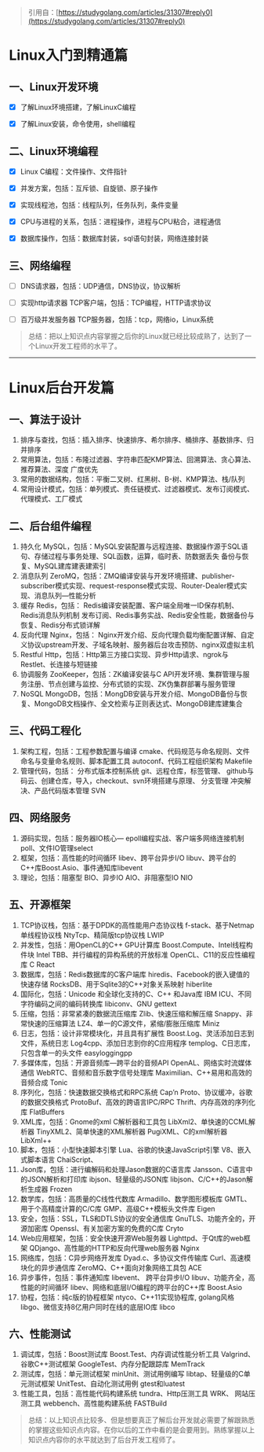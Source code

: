 > 引用自：[https://studygolang.com/articles/31307#reply0](https://studygolang.com/articles/31307#reply0)


# Linux入门到精通篇

## 一、Linux开发环境

- [x] 了解Linux环境搭建，了解LinuxC编程
- [x] 了解Linux安装，命令使用，shell编程




## 二、Linux环境编程

- [x] Linux C编程：文件操作、文件指针
- [x] 并发方案，包括：互斥锁、自旋锁、原子操作
- [x] 实现线程池，包括：线程队列，任务队列，条件变量
- [x] CPU与进程的关系，包括：进程操作，进程与CPU粘合，进程通信
- [x] 数据库操作，包括：数据库封装，sql语句封装，网络连接封装




## 三、网络编程

- [ ] DNS请求器，包括：UDP通信，DNS协议，协议解析
- [ ] 实现http请求器 TCP客户端，包括：TCP编程，HTTP请求协议
- [ ] 百万级并发服务器 TCP服务器，包括：tcp，网络io，Linux系统



> 总结：把以上知识点内容掌握之后你的Linux就已经比较成熟了，达到了一个Linux开发工程师的水平了。


---


# Linux后台开发篇

## 一、算法于设计

1. 排序与查找，包括：插入排序、快速排序、希尔排序、桶排序、基数排序、归并排序
1. 常用算法，包括：布隆过滤器、字符串匹配KMP算法、回溯算法、贪心算法、推荐算法、深度 广度优先
1. 常用的数据结构，包括：平衡二叉树、红黑树、B-树、KMP算法、栈/队列
1. 常用设计模式，包括：单列模式、责任链模式、过滤器模式、发布订阅模式、代理模式、工厂模式




## 二、后台组件编程

1. 持久化 MySQL，包括：MySQL安装配置与远程连接、数据操作源于SQL语句、存储过程与事务处理、SQL函数，运算，临时表、防数据丢失 备份与恢复、MySQL建库建表建索引
1. 消息队列 ZeroMQ，包括：ZMQ编译安装与开发环境搭建、publisher-subscriber模式实现、request-response模式实现、Router-Dealer模式实现、消息队列—性能分析
1. 缓存 Redis，包括： Redis编译安装配置、客户端全局唯一ID保存机制、Redis消息队列机制 发布订阅、Redis事务实战、Redis安全性能，数据备份与恢复、Redis分布式锁详解
1. 反向代理 Nginx，包括： Nginx开发介绍、反向代理负载均衡配置详解、自定义协议upstream开发、子域名映射、服务器后台攻击预防、nginx双虚拟主机
1. Restful Http，包括：Http第三方接口实现、异步Http请求、ngrok与Restlet、长连接与短链接
1. 协调服务 ZooKeeper，包括：ZK编译安装与C API开发环境、集群管理与服务注册、节点创建与监控、分布式锁的实现、ZK伪集群部署与服务管理
1. NoSQL MongoDB，包括：MongDB安装与开发介绍、MongoDB备份与恢复、MongoDB文档操作、全文检索与正则表达式、MongoDB建库建集合




## 三、代码工程化

1. 架构工程，包括：工程参数配置与编译 cmake、代码规范与命名规则、文件命名与变量命名规则、脚本配置工具 autoconf、代码工程组织架构 Makefile
1. 管理代码，包括： 分布式版本控制系统 git、远程仓库，标签管理、 github与码云、创建仓库，导入，checkout、svn环境搭建与原理、 分支管理 冲突解决、产品代码版本管理 SVN




## 四、网络服务

1. 源码实现，包括：服务器IO核心— epoll编程实战、客户端多网络连接机制poll、文件IO管理select
1. 框架，包括：高性能的时间循环 libev、跨平台异步I/O libuv、跨平台的C++库Boost.Asio、事件通知库libevent
1. 理论，包括：阻塞型 BIO、异步IO AIO、非阻塞型IO NIO




## 五、开源框架

1. TCP协议栈，包括：基于DPDK的高性能用户态协议栈 f-stack、基于Netmap单线程协议栈 NtyTcp、精简版tcp协议栈 LWIP
1. 并发性，包括：用OpenCL的C++ GPU计算库 Boost.Compute、Intel线程构件块 Intel TBB、并行编程的异构系统的开放标准 OpenCL、C11的反应性编程库 C React
1. 数据库，包括：Redis数据库的C客户端库 hiredis、Facebook的嵌入键值的快速存储 RocksDB、用于Sqlite3的C++对象关系映射 hiberlite
1. 国际化，包括：Unicode 和全球化支持的C、C++ 和Java库 IBM ICU、不同字符编码之间的编码转换库 libiconv、GNU gettext
1. 压缩，包括：非常紧凑的数据流压缩库 Zlib、快速压缩和解压缩 Snappy、非常快速的压缩算法 LZ4、单一的C源文件，紧缩/膨胀压缩库 Miniz
1. 日志，包括：设计非常模块化，并且具有扩展性 Boost.Log、灵活添加日志到文件，系统日志 Log4cpp、添加日志到你的C应用程序 templog、C日志库，只包含单一的头文件 easyloggingpp
1. 多媒体库，包括：开源音频库—跨平台的音频API OpenAL、网络实时流媒体通信 WebRTC、音频和音乐数字信号处理库 Maximilian、C++易用和高效的音频合成 Tonic
1. 序列化，包括：快速数据交换格式和RPC系统 Cap’n Proto、协议缓冲，谷歌的数据交换格式 ProtoBuf、高效的跨语言IPC/RPC Thrift、内存高效的序列化库 FlatBuffers
1. XML库，包括：Gnome的xml C解析器和工具包 LibXml2、单快速的CCML解析器 TinyXML2、简单快速的XML解析器 PugiXML、C的xml解析器 LibXml++
1. 脚本，包括：小型快速脚本引擎 Lua、谷歌的快速JavaScript引擎 V8、嵌入式脚本语言 ChaiScript、
1. Json库，包括：进行编解码和处理Jason数据的C语言库 Jansson、C语言中的JSON解析和打印库 ibjson、轻量级的JSON库 libjson、C/C++的Jason解析生成器 Frozen
1. 数学库，包括：高质量的C线性代数库 Armadillo、数学图形模板库 GMTL、用于个高精度计算的C/C库 GMP、高级C++模板头文件库 Eigen
1. 安全，包括：SSL，TLS和DTLS协议的安全通信库 GnuTLS、功能齐全的，开源加密库 Openssl、有关加密方案的免费的C库 Cryto
1. Web应用框架，包括：安全快速开源Web服务器 Lighttpd、于Qt库的web框架 QDjango、高性能的HTTP和反向代理web服务器 Nginx
1. 网络库，包括：C异步网络开发库 Dyad.c、多协议文件传输库 Curl、高速模块化的异步通信库 ZeroMQ、C++面向对象网络工具包 ACE
1. 异步事件，包括：事件通知库 libevent、 跨平台异步I/O libuv、功能齐全，高性能的时间循环 libev、网络和底层I/O编程的跨平台的C++库 Boost.Asio
1. 协程，包括：纯c版的协程框架 ntyco、C++11实现协程库, golang风格 libgo、微信支持8亿用户同时在线的底层IO库 libco




## 六、性能测试

1. 调试库，包括：Boost测试库 Boost.Test、内存调试性能分析工具 Valgrind、谷歌C++测试框架 GoogleTest、内存分配跟踪库 MemTrack
1. 测试库，包括：单元测试框架 minUnit、测试用例编写 libtap、轻量级的C单元测试框架 UnitTest、自动化测试用例 gtest和luatest
1. 性能工具，包括：高性能代码构建系统 tundra、Http压测工具 WRK、 网站压测工具 webbench、高性能构建系统 FASTBuild



> 总结：以上知识点比较多、但是想要真正了解后台开发就必需要了解跟熟悉的掌握这些知识点内容。在你以后的工作中看的是会要用到。熟练掌握以上知识点内容你的水平就达到了后台开发工程师了。

